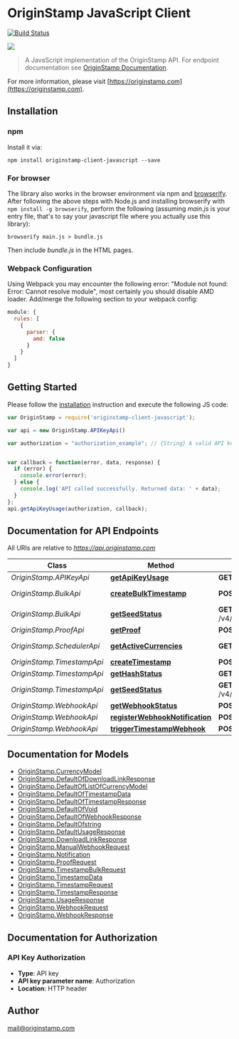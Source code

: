 # OriginStamp JavaScript Client

[![Build Status](https://travis-ci.com/OriginStampTimestamping/originstamp-client-javascript.svg?token=pQzQz38vk99v2uad9eWc&branch=master)](https://travis-ci.com/OriginStampTimestamping/originstamp-client-javascript)

![](https://resources.originstamp.com/images/logo/originstamp-logo-landscape-mc_248x53.png)

> A JavaScript implementation of the OriginStamp API. For endpoint documentation see [OriginStamp Documentation](https://docs.originstamp.com).

For more information, please visit [https://originstamp.com](https://originstamp.com).

## Installation

### npm

Install it via:

```shell
npm install originstamp-client-javascript --save
```


### For browser

The library also works in the browser environment via npm and [browserify](http://browserify.org/). After following
the above steps with Node.js and installing browserify with `npm install -g browserify`,
perform the following (assuming *main.js* is your entry file, that's to say your javascript file where you actually 
use this library):

```shell
browserify main.js > bundle.js
```

Then include *bundle.js* in the HTML pages.

### Webpack Configuration

Using Webpack you may encounter the following error: "Module not found: Error:
Cannot resolve module", most certainly you should disable AMD loader. Add/merge
the following section to your webpack config:

```javascript
module: {
  rules: [
    {
      parser: {
        amd: false
      }
    }
  ]
}
```

## Getting Started

Please follow the [installation](#installation) instruction and execute the following JS code:

```javascript
var OriginStamp = require('originstamp-client-javascript');

var api = new OriginStamp.APIKeyApi()

var authorization = "authorization_example"; // {String} A valid API key is essential for authorization to handle the request.


var callback = function(error, data, response) {
  if (error) {
    console.error(error);
  } else {
    console.log('API called successfully. Returned data: ' + data);
  }
};
api.getApiKeyUsage(authorization, callback);

```

## Documentation for API Endpoints

All URIs are relative to *https://api.originstamp.com*

Class | Method | HTTP request | Description
------------ | ------------- | ------------- | -------------
*OriginStamp.APIKeyApi* | [**getApiKeyUsage**](docs/APIKeyApi.md#getApiKeyUsage) | **GET** /v3/api_key/usage | Usage
*OriginStamp.BulkApi* | [**createBulkTimestamp**](docs/BulkApi.md#createBulkTimestamp) | **POST** /v4/timestamp/bulk/create | Bulk Submission
*OriginStamp.BulkApi* | [**getSeedStatus**](docs/BulkApi.md#getSeedStatus) | **GET** /v4/timestamp/status/seed/{seed_id} | Seed Status
*OriginStamp.ProofApi* | [**getProof**](docs/ProofApi.md#getProof) | **POST** /v3/timestamp/proof/url | Proof
*OriginStamp.SchedulerApi* | [**getActiveCurrencies**](docs/SchedulerApi.md#getActiveCurrencies) | **GET** /v3/currencies/get | Get active currencies
*OriginStamp.TimestampApi* | [**createTimestamp**](docs/TimestampApi.md#createTimestamp) | **POST** /v4/timestamp/create | Submission
*OriginStamp.TimestampApi* | [**getHashStatus**](docs/TimestampApi.md#getHashStatus) | **GET** /v4/timestamp/{hash_string} | Status
*OriginStamp.TimestampApi* | [**getSeedStatus**](docs/TimestampApi.md#getSeedStatus) | **GET** /v4/timestamp/status/seed/{seed_id} | Seed Status
*OriginStamp.WebhookApi* | [**getWebhookStatus**](docs/WebhookApi.md#getWebhookStatus) | **POST** /v3/webhook/information | Webhook
*OriginStamp.WebhookApi* | [**registerWebhookNotification**](docs/WebhookApi.md#registerWebhookNotification) | **POST** /v3/webhook/register | Webhook
*OriginStamp.WebhookApi* | [**triggerTimestampWebhook**](docs/WebhookApi.md#triggerTimestampWebhook) | **POST** /v3/webhook/start | Dev


## Documentation for Models

 - [OriginStamp.CurrencyModel](docs/CurrencyModel.md)
 - [OriginStamp.DefaultOfDownloadLinkResponse](docs/DefaultOfDownloadLinkResponse.md)
 - [OriginStamp.DefaultOfListOfCurrencyModel](docs/DefaultOfListOfCurrencyModel.md)
 - [OriginStamp.DefaultOfTimestampData](docs/DefaultOfTimestampData.md)
 - [OriginStamp.DefaultOfTimestampResponse](docs/DefaultOfTimestampResponse.md)
 - [OriginStamp.DefaultOfVoid](docs/DefaultOfVoid.md)
 - [OriginStamp.DefaultOfWebhookResponse](docs/DefaultOfWebhookResponse.md)
 - [OriginStamp.DefaultOfstring](docs/DefaultOfstring.md)
 - [OriginStamp.DefaultUsageResponse](docs/DefaultUsageResponse.md)
 - [OriginStamp.DownloadLinkResponse](docs/DownloadLinkResponse.md)
 - [OriginStamp.ManualWebhookRequest](docs/ManualWebhookRequest.md)
 - [OriginStamp.Notification](docs/Notification.md)
 - [OriginStamp.ProofRequest](docs/ProofRequest.md)
 - [OriginStamp.TimestampBulkRequest](docs/TimestampBulkRequest.md)
 - [OriginStamp.TimestampData](docs/TimestampData.md)
 - [OriginStamp.TimestampRequest](docs/TimestampRequest.md)
 - [OriginStamp.TimestampResponse](docs/TimestampResponse.md)
 - [OriginStamp.UsageResponse](docs/UsageResponse.md)
 - [OriginStamp.WebhookRequest](docs/WebhookRequest.md)
 - [OriginStamp.WebhookResponse](docs/WebhookResponse.md)


## Documentation for Authorization


### API Key Authorization

- **Type**: API key
- **API key parameter name**: Authorization
- **Location**: HTTP header

## Author

mail@originstamp.com

